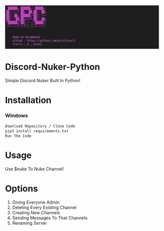 ![image](main.png)

# Discord-Nuker-Python

Simple Discord Nuker Built In Python!

# Installation

### Windows

```
Download Repository / Clone Code
pip3 install requirements.txt
Run The Code
```

# Usage

Use $nuke To Nuke Channel!

# Options

1. Giving Everyone Admin
2. Deleting Every Existing Channel
3. Creating New Channels
4. Sending Messages To That Channels
5. Renaming Server
